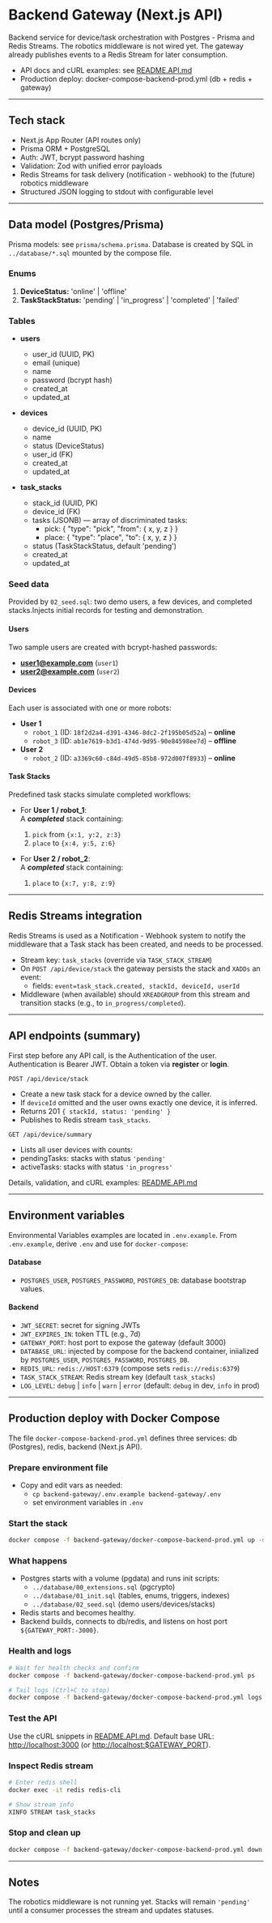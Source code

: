 # Backend Gateway (Next.js API)

Backend service for device/task orchestration with Postgres - Prisma and Redis Streams. The robotics middleware is not wired yet. The gateway already publishes events to a Redis Stream for later consumption.

- API docs and cURL examples: see [README.API.md](README.API.md)
- Production deploy: docker-compose-backend-prod.yml (db + redis + gateway)

---

## Tech stack

- Next.js App Router (API routes only)
- Prisma ORM + PostgreSQL
- Auth: JWT, bcrypt password hashing
- Validation: Zod with unified error payloads
- Redis Streams for task delivery (notification - webhook) to the (future) robotics middleware
- Structured JSON logging to stdout with configurable level

---

## Data model (Postgres/Prisma)

Prisma models: see `prisma/schema.prisma`. Database is created by SQL in `../database/*.sql` mounted by the compose file.

### Enums

1. **DeviceStatus:** 'online' | 'offline'
2. **TaskStackStatus:** 'pending' | 'in_progress' | 'completed' | 'failed'

### Tables

- **users**
  - user_id (UUID, PK)
  - email (unique)
  - name
  - password (bcrypt hash)
  - created_at
  - updated_at

- **devices**
  - device_id (UUID, PK)
  - name
  - status (DeviceStatus)
  - user_id (FK)
  - created_at
  - updated_at

- **task_stacks**
  - stack_id (UUID, PK)
  - device_id (FK)
  - tasks (JSONB) — array of discriminated tasks:
    - pick:  { "type": "pick",  "from": { x, y, z } }
    - place: { "type": "place", "to":   { x, y, z } }
  - status (TaskStackStatus, default 'pending')
  - created_at
  - updated_at

### Seed data

Provided by `02_seed.sql`: two demo users, a few devices, and completed stacks.Injects initial records for testing and demonstration.

#### Users

Two sample users are created with bcrypt-hashed passwords:

- **user1@example.com** (`user1`)
- **user2@example.com** (`user2`)

#### Devices

Each user is associated with one or more robots:

- **User 1**
  - `robot_1` (ID: `18f2d2a4-d391-4346-8dc2-2f195b05d52a`) – **online**
  - `robot_3` (ID: `ab1e7619-b3d1-474d-9d95-90e84598ee7d`) – **offline**
- **User 2**
  - `robot_2` (ID: `a3369c60-c84d-49d5-85b8-972d007f8933`) – **online**

#### Task Stacks

Predefined task stacks simulate completed workflows:

- For **User 1 / robot_1**:  
  A ***completed*** stack containing:
  1. `pick` from `{x:1, y:2, z:3}`
  2. `place` to `{x:4, y:5, z:6}`

- For **User 2 / robot_2**:  
  A ***completed*** stack containing:
  1. `place` to `{x:7, y:8, z:9}`

---

## Redis Streams integration

Redis Streams is used as a Notification - Webhook system to notify the middleware that a Task stack has been created, and needs to be processed.

- Stream key: `task_stacks` (override via `TASK_STACK_STREAM`)
- On `POST /api/device/stack` the gateway persists the stack and `XADDs` an event:
  - fields: `event=task_stack.created, stackId, deviceId, userId`
- Middleware (when available) should `XREADGROUP` from this stream and transition stacks (e.g., to `in_progress/completed`).

---

## API endpoints (summary)

First step before any API call, is the Authentication of the user.
Authentication is Bearer JWT. Obtain a token via **register** or **login**.

`POST /api/device/stack`

- Create a new task stack for a device owned by the caller.
- If `deviceId` omitted and the user owns exactly one device, it is inferred.
- Returns 201 `{ stackId, status: 'pending' }`
- Publishes to Redis stream `task_stacks`.

`GET /api/device/summary`

- Lists all user devices with counts:
- pendingTasks: stacks with status `'pending'`
- activeTasks: stacks with status `'in_progress'`

Details, validation, and cURL examples: [README.API.md](README.API.md)

---

## Environment variables

Environmental Variables examples are located in `.env.example`.
From `.env.example`, derive `.env` and use for `docker-compose`:

#### Database

- `POSTGRES_USER`, `POSTGRES_PASSWORD`, `POSTGRES_DB`: database bootstrap values.

#### Backend

- `JWT_SECRET`: secret for signing JWTs
- `JWT_EXPIRES_IN`: token TTL (e.g., 7d)
- `GATEWAY_PORT`: host port to expose the gateway (default 3000)
- `DATABASE_URL`: injected by compose for the backend container, iniialized by `POSTGRES_USER`, `POSTGRES_PASSWORD`, `POSTGRES_DB`.
- `REDIS_URL`: `redis://HOST:6379` (compose sets `redis://redis:6379`)
- `TASK_STACK_STREAM`: Redis stream key (default `task_stacks`)
- `LOG_LEVEL`: `debug` | `info` | `warn` | `error` (default: `debug` in dev, `info` in prod)

---

## Production deploy with Docker Compose

The file `docker-compose-backend-prod.yml` defines three services: db (Postgres), redis, backend (Next.js API).

### Prepare environment file

- Copy and edit vars as needed:
  - `cp backend-gateway/.env.example backend-gateway/.env`
  - set environment variables in `.env`

### Start the stack

```zsh
docker compose -f backend-gateway/docker-compose-backend-prod.yml up -d --build
```

### What happens

- Postgres starts with a volume (pgdata) and runs init scripts:
  - `../database/00_extensions.sql` (pgcrypto)
  - `../database/01_init.sql` (tables, enums, triggers, indexes)
  - `../database/02_seed.sql` (demo users/devices/stacks)
- Redis starts and becomes healthy.
- Backend builds, connects to db/redis, and listens on host port `${GATEWAY_PORT:-3000}`.

### Health and logs

```zsh
# Wait for health checks and confirm
docker compose -f backend-gateway/docker-compose-backend-prod.yml ps

# Tail logs (Ctrl+C to stop)
docker compose -f backend-gateway/docker-compose-backend-prod.yml logs -f backend
```

### Test the API

Use the cURL snippets in [README.API.md](README.API.md). Default base URL: <http://localhost:3000> (or <http://localhost:$GATEWAY_PORT>).

### Inspect Redis stream

```zsh
# Enter redis shell
docker exec -it redis redis-cli

# Show stream info
XINFO STREAM task_stacks
```

### Stop and clean up

```zsh
docker compose -f backend-gateway/docker-compose-backend-prod.yml down -v
```

---

## Notes

The robotics middleware is not running yet. Stacks will remain `'pending'` until a consumer processes the stream and updates statuses.
